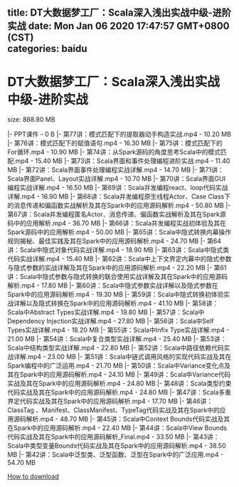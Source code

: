 
title: DT大数据梦工厂：Scala深入浅出实战中级-进阶实战
date: Mon Jan 06 2020 17:47:57 GMT+0800 (CST)    
categories: baidu
---

# DT大数据梦工厂：Scala深入浅出实战中级-进阶实战
size: 888.80 MB
 
 
|- PPT课件 - 0 B
|- 第77讲：模式匹配下的提取器动手构造实战.mp4 - 10.20 MB
|- 第76讲：模式匹配下的赋值语句.mp4 - 16.30 MB
|- 第75讲：模式匹配下的For循环.mp4 - 10.90 MB
|- 第74讲：从Spark源码的角度思考Scala中的模式匹配.mp4 - 15.40 MB
|- 第73讲：Scala界面和事件处理编程进阶实战.mp4 - 11.40 MB
|- 第72讲：Scala界面事件处理编程实战详解.mp4 - 14.70 MB
|- 第71讲：Scala界面Panel、Layout实战详解.mp4 - 10.70 MB
|- 第70讲：Scala界面GUI编程实战详解.mp4 - 16.50 MB
|- 第69讲：Scala并发编程react、loop代码实战详解.mp4 - 16.90 MB
|- 第68讲：Scala并发编程原生线程Actor、Case Class下的消息传递和偏函数实战解析及其在Spark中的应用源码解析.mp4 - 50.80 MB
|- 第67讲：Scala并发编程匿名Actor、消息传递、偏函数实战解析及其在Spark源码中的应用解析.mp4 - 36.70 MB
|- 第66讲：Scala并发编程实战初体验及其在Spark源码中的应用解析.mp4 - 50.00 MB
|- 第65讲：Scala中隐式转换内幕操作规则揭秘、最佳实践及其在Spark中的应用源码解析.mp4 - 24.70 MB
|- 第64讲：Scala中隐式对象代码实战详解.mp4 - 18.90 MB
|- 第63讲：Scala中隐式类代码实战详解.mp4 - 15.40 MB
|- 第62讲：Scala中上下文界定内幕中的隐式参数与隐式参数的实战详解及其在Spark中的应用源码解析.mp4 - 22.20 MB
|- 第61讲：Scala中隐式参数与隐式转换的联合使用实战详解及其在Spark中的应用源码解析.mp4 - 17.80 MB
|- 第60讲：Scala中隐式参数实战详解以及隐式参数在Spark中的应用源码解析.mp4 - 19.30 MB
|- 第59讲：Scala中隐式转换初体验实战详解以及隐式转换在Spark中的应用源码解析.mp4 - 41.10 MB
|- 第58讲：Scala中Abstract Types实战详解.mp4 - 19.80 MB
|- 第57讲：Scala中Dependency Injection实战详解.mp4 - 27.80 MB
|- 第56讲：Scala中Self Types实战详解.mp4 - 18.20 MB
|- 第55讲：Scala中Infix Type实战详解.mp4 - 21.00 MB
|- 第54讲：Scala中复合类型实战详解.mp4 - 25.40 MB
|- 第53讲：Scala中结构类型实战详解.mp4 - 22.80 MB
|- 第52讲：Scala中路径依赖代码实战详解.mp4 - 23.00 MB
|- 第51讲：Scala中链式调用风格的实现代码实战及其在Spark编程中的广泛运用.mp4 - 21.70 MB
|- 第50讲：Scala中Variance变化点及其在Spark中的应用源码解析.mp4 - 24.10 MB
|- 第49讲：Scala中Variance代码实战及其在Spark中的应用源码解析.mp4 - 24.80 MB
|- 第48讲：Scala类型约束代码实战及其在Spark中的应用源码解析.mp4 - 24.80 MB
|- 第47讲：Scala多重界定代码实战及其在Spark中的应用源码解析.mp4 - 17.70 MB
|- 第46讲： ClassTag 、Manifest、ClassManifest、TypeTag代码实战及其在Spark中的应用源码解析.mp4 - 48.70 MB
|- 第45讲：Scala中Context Bounds代码实战及其在Spark中的应用源码解析.mp4 - 22.40 MB
|- 第44讲：Scala中View Bounds代码实战及其在Spark中的应用源码解析_Final.mp4 - 33.50 MB
|- 第43讲：Scala中类型变量Bounds代码实战及其在Spark中的应用源码解析.mp4 - 38.50 MB
|- 第42讲：Scala中泛型类、泛型函数、泛型在Spark中的广泛应用.mp4 - 54.70 MB

[How to download](https://bpcam.bemobtrk.com/go/2ceec3aa-1ca2-46d6-b9ff-aaa5c184517c?jno=4782)